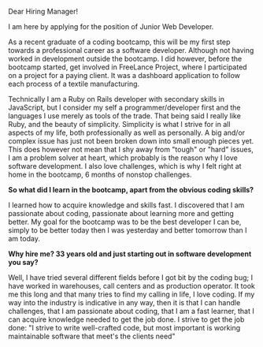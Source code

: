 Dear Hiring Manager!

I am here by applying for the position of Junior Web Developer.

As a recent graduate of a coding bootcamp, this will be my first step towards a professional career as a software developer. Although not having worked in development outside the bootcamp. I did however, before the bootcamp started, get involved in FreeLance Project, where I participated on a project for a paying client. It was a dashboard application to follow each process of a textile manufacturing.

Technically I am a Ruby on Rails developer with secondary skills in JavaScript, but I consider my self a programmer/developer first and the languages I use merely as tools of the trade. That being said I really like Ruby, and the beauty of simplicity. Simplicity is what I strive for in all aspects of my life, both professionally as well as personally. A big and/or complex issue has just not been broken down into small enough pieces yet. This does however not mean that I shy away from "tough" or "hard" issues, I am a problem solver at heart, which probably is the reason why I love software development. I also love challenges, which is why I felt right at home in the bootcamp, 6 months of non­stop challenges.

**So what did I learn in the bootcamp, apart from the obvious coding skills?**

I learned how to acquire knowledge and skills fast. I discovered that I am passionate about coding, passionate about learning more and getting better. My goal for the bootcamp was to be the best developer I can be, simply to be better today then I was yesterday and better tomorrow than I am today.

**Why hire me? 33 years old and just starting out in software development you say?**

Well, I have tried several different fields before I got bit by the coding bug; I have worked in warehouses, call centers and as production operator. It took me this long and that many tries to find my calling in life, I love coding. If my way into the industry is indicative in any way, then it is that I can handle challenges, that I am passionate about coding, that I am a fast learner, that I can acquire knowledge needed to get the job done. I strive to get the job done: "I strive to write well-crafted code, but most important is working maintainable software that meet's the clients need"
